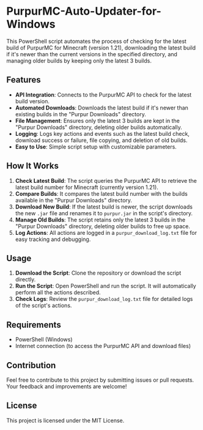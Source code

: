 # PurpurMC-Auto-Updater-for-Windows

This PowerShell script automates the process of checking for the latest build of PurpurMC for Minecraft (version 1.21), downloading the latest build if it's newer than the current versions in the specified directory, and managing older builds by keeping only the latest 3 builds.

## Features

- **API Integration**: Connects to the PurpurMC API to check for the latest build version.
- **Automated Downloads**: Downloads the latest build if it's newer than existing builds in the "Purpur Downloads" directory.
- **File Management**: Ensures only the latest 3 builds are kept in the "Purpur Downloads" directory, deleting older builds automatically.
- **Logging**: Logs key actions and events such as the latest build check, download success or failure, file copying, and deletion of old builds.
- **Easy to Use**: Simple script setup with customizable parameters.

## How It Works

1. **Check Latest Build**: The script queries the PurpurMC API to retrieve the latest build number for Minecraft (currently version 1.21).
2. **Compare Builds**: It compares the latest build number with the builds available in the "Purpur Downloads" directory.
3. **Download New Build**: If the latest build is newer, the script downloads the new `.jar` file and renames it to `purpur.jar` in the script's directory.
4. **Manage Old Builds**: The script retains only the latest 3 builds in the "Purpur Downloads" directory, deleting older builds to free up space.
5. **Log Actions**: All actions are logged in a `purpur_download_log.txt` file for easy tracking and debugging.

## Usage

1. **Download the Script**: Clone the repository or download the script directly.
2. **Run the Script**: Open PowerShell and run the script. It will automatically perform all the actions described.
3. **Check Logs**: Review the `purpur_download_log.txt` file for detailed logs of the script's actions.

## Requirements

- PowerShell (Windows)
- Internet connection (to access the PurpurMC API and download files)

## Contribution

Feel free to contribute to this project by submitting issues or pull requests. Your feedback and improvements are welcome!

## License

This project is licensed under the MIT License.

